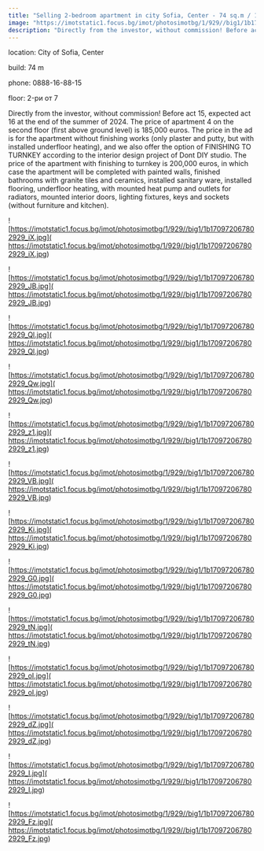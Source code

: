 ```yaml
---
title: "Selling 2-bedroom apartment in city Sofia, Center - 74 sq.m / 185000 EUR :: imot.bg Ad"
image: "https://imotstatic1.focus.bg/imot/photosimotbg/1/929//big1/1b170972067802929_5b.jpg"
description: "Directly from the investor, without commission! Before act 15, expected act 16 at the end of the summer of 2024. The price of apartment 4 on the second floor (first above ground level) is 185,000 euros. The price in the ad is for the apartment without finishing works (only plaster and putty, but with installed underfloor heating), and we also offer the option of FINISHING TO TURNKEY according to the interior design project of Dont DIY studio. The price of the apartment with finishing to turnkey is 200,000 euros, in which case the apartment will be completed with painted walls, finished bathrooms with granite tiles and ceramics, installed sanitary ware, installed flooring, underfloor heating, with mounted heat pump and outlets for radiators, mounted interior doors, lighting fixtures, keys and sockets (without furniture and kitchen)."
---
```


location: City of Sofia, Center

build: 74 m

phone: 0888-16-88-15

floor: 2-ри от 7

Directly from the investor, without commission! Before act 15, expected act 16 at the end of the summer of 2024. The price of apartment 4 on the second floor (first above ground level) is 185,000 euros. The price in the ad is for the apartment without finishing works (only plaster and putty, but with installed underfloor heating), and we also offer the option of FINISHING TO TURNKEY according to the interior design project of Dont DIY studio. The price of the apartment with finishing to turnkey is 200,000 euros, in which case the apartment will be completed with painted walls, finished bathrooms with granite tiles and ceramics, installed sanitary ware, installed flooring, underfloor heating, with mounted heat pump and outlets for radiators, mounted interior doors, lighting fixtures, keys and sockets (without furniture and kitchen).


![https://imotstatic1.focus.bg/imot/photosimotbg/1/929//big1/1b170972067802929_iX.jpg]( https://imotstatic1.focus.bg/imot/photosimotbg/1/929//big1/1b170972067802929_iX.jpg)


![https://imotstatic1.focus.bg/imot/photosimotbg/1/929//big1/1b170972067802929_JB.jpg]( https://imotstatic1.focus.bg/imot/photosimotbg/1/929//big1/1b170972067802929_JB.jpg)


![https://imotstatic1.focus.bg/imot/photosimotbg/1/929//big1/1b170972067802929_Ql.jpg]( https://imotstatic1.focus.bg/imot/photosimotbg/1/929//big1/1b170972067802929_Ql.jpg)


![https://imotstatic1.focus.bg/imot/photosimotbg/1/929//big1/1b170972067802929_Qw.jpg]( https://imotstatic1.focus.bg/imot/photosimotbg/1/929//big1/1b170972067802929_Qw.jpg)


![https://imotstatic1.focus.bg/imot/photosimotbg/1/929//big1/1b170972067802929_z1.jpg]( https://imotstatic1.focus.bg/imot/photosimotbg/1/929//big1/1b170972067802929_z1.jpg)


![https://imotstatic1.focus.bg/imot/photosimotbg/1/929//big1/1b170972067802929_VB.jpg]( https://imotstatic1.focus.bg/imot/photosimotbg/1/929//big1/1b170972067802929_VB.jpg)


![https://imotstatic1.focus.bg/imot/photosimotbg/1/929//big1/1b170972067802929_Ki.jpg]( https://imotstatic1.focus.bg/imot/photosimotbg/1/929//big1/1b170972067802929_Ki.jpg)


![https://imotstatic1.focus.bg/imot/photosimotbg/1/929//big1/1b170972067802929_G0.jpg]( https://imotstatic1.focus.bg/imot/photosimotbg/1/929//big1/1b170972067802929_G0.jpg)


![https://imotstatic1.focus.bg/imot/photosimotbg/1/929//big1/1b170972067802929_tN.jpg]( https://imotstatic1.focus.bg/imot/photosimotbg/1/929//big1/1b170972067802929_tN.jpg)


![https://imotstatic1.focus.bg/imot/photosimotbg/1/929//big1/1b170972067802929_oI.jpg]( https://imotstatic1.focus.bg/imot/photosimotbg/1/929//big1/1b170972067802929_oI.jpg)


![https://imotstatic1.focus.bg/imot/photosimotbg/1/929//big1/1b170972067802929_dZ.jpg]( https://imotstatic1.focus.bg/imot/photosimotbg/1/929//big1/1b170972067802929_dZ.jpg)


![https://imotstatic1.focus.bg/imot/photosimotbg/1/929//big1/1b170972067802929_I.jpg]( https://imotstatic1.focus.bg/imot/photosimotbg/1/929//big1/1b170972067802929_I.jpg)


![https://imotstatic1.focus.bg/imot/photosimotbg/1/929//big1/1b170972067802929_Fz.jpg]( https://imotstatic1.focus.bg/imot/photosimotbg/1/929//big1/1b170972067802929_Fz.jpg)


